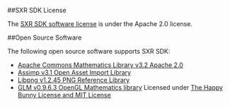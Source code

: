 ##SXR SDK License

The [SXR SDK software license](https://resources.samsungdevelopers.com/Gear_VR_and_Gear_360/GearVR_Framework_Project/050_Project_Details/GearVRf_Software_License) is under the Apache 2.0 license.

##Open Source Software

The following open source software supports SXR SDK:

* [Apache Commons Mathematics Library v3.2 Apache 2.0](http://commons.apache.org/proper/commons-math/)
* [Assimp v3.1 Open Asset Import Library](http://assimp.sourceforge.net/main_license.html)
* [Libpng v1.2.45 PNG Reference Library](http://www.libpng.org/pub/png/libpng.html)
* [GLM v0.9.6.3 OpenGL Mathematics library](http://glm.g-truc.net/0.9.6/index.html) Licensed under [The Happy Bunny License and MIT License](http://glm.g-truc.net/copying.txt)
